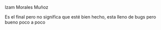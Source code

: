 Izam Morales Muñoz

Es el final pero no significa que esté bien hecho, esta lleno de bugs pero bueno poco a poco
